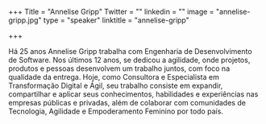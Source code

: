 +++
Title = "Annelise Gripp"
Twitter = ""
linkedin = ""
image = "annelise-gripp.jpg"
type = "speaker"
linktitle = "annelise-gripp"

+++

Há 25 anos Annelise Gripp trabalha com Engenharia de Desenvolvimento de Software. Nos últimos 12 anos, se dedicou a agilidade, onde projetos, produtos e pessoas desenvolvem um trabalho juntos, com foco na qualidade da entrega. Hoje, como Consultora e Especialista em Transformação Digital e Ágil, seu trabalho consiste em expandir, compartilhar e aplicar seus conhecimentos, habilidades e experiências nas empresas públicas e privadas, além de colaborar com comunidades de Tecnologia, Agilidade e Empoderamento Feminino por todo país.
